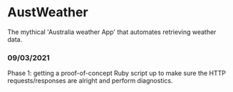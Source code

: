 # AustWeather
The mythical 'Australia weather App' that automates retrieving weather data.

### 09/03/2021
Phase 1: getting a proof-of-concept Ruby script up to make sure the HTTP requests/responses are alright and perform diagnostics.
